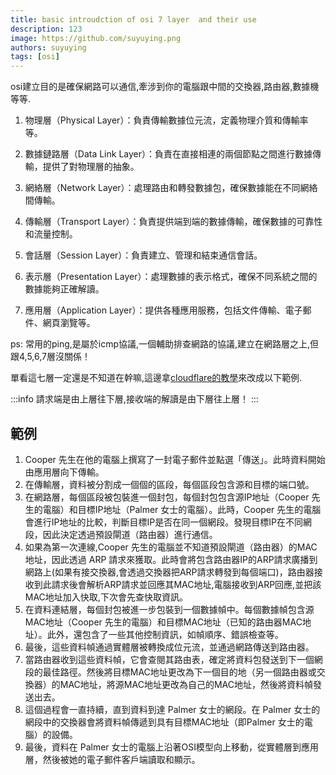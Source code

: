 ```yaml
---
title: basic introudction of osi 7 layer  and their use
description: 123
image: https://github.com/suyuying.png
authors: suyuying
tags: [osi]
---
```


osi建立目的是確保網路可以通信,牽涉到你的電腦跟中間的交換器,路由器,數據機等等.

1. 物理層（Physical Layer）：負責傳輸數據位元流，定義物理介質和傳輸率等。

2. 數據鏈路層（Data Link Layer）：負責在直接相連的兩個節點之間進行數據傳輸，提供了對物理層的抽象。

3. 網絡層（Network Layer）：處理路由和轉發數據包，確保數據能在不同網絡間傳輸。

4. 傳輸層（Transport Layer）：負責提供端到端的數據傳輸，確保數據的可靠性和流量控制。

5. 會話層（Session Layer）：負責建立、管理和結束通信會話。

6. 表示層（Presentation Layer）：處理數據的表示格式，確保不同系統之間的數據能夠正確解讀。

7. 應用層（Application Layer）：提供各種應用服務，包括文件傳輸、電子郵件、網頁瀏覽等。

ps: 常用的ping,是屬於icmp協議,一個輔助排查網路的協議,建立在網路層之上,但跟4,5,6,7層沒關係！

單看這七層一定還是不知道在幹嘛,這邊拿[cloudflare的教學](https://www.cloudflare.com/zh-tw/learning/ddos/glossary/open-systems-interconnection-model-osi/)來改成以下範例.

:::info
請求端是由上層往下層,接收端的解讀是由下層往上層！
:::

## 範例

1. Cooper 先生在他的電腦上撰寫了一封電子郵件並點選「傳送」。此時資料開始由應用層向下傳輸。
2. 在傳輸層，資料被分割成一個個的區段，每個區段包含源和目標的端口號。
3. 在網路層，每個區段被包裝進一個封包，每個封包包含源IP地址（Cooper 先生的電腦）和目標IP地址（Palmer 女士的電腦）。此時，Cooper 先生的電腦會進行IP地址的比較，判斷目標IP是否在同一個網段。發現目標IP在不同網段，因此決定透過預設閘道（路由器）進行通信。
4. 如果為第一次連線,Cooper 先生的電腦並不知道預設閘道（路由器）的MAC地址，因此透過 ARP 請求來獲取。此時會將包含路由器IP的ARP請求廣播到網路上(如果有接交換器,會透過交換器把ARP請求轉發到每個端口)，路由器接收到此請求後會解析ARP請求並回應其MAC地址,電腦接收到ARP回應,並把該MAC地址加入快取,下次會先查快取資訊。
5. 在資料連結層，每個封包被進一步包裝到一個數據幀中。每個數據幀包含源MAC地址（Cooper 先生的電腦）和目標MAC地址（已知的路由器MAC地址）。此外，還包含了一些其他控制資訊，如幀順序、錯誤檢查等。
6. 最後，這些資料幀通過實體層被轉換成位元流，並通過網路傳送到路由器。
7. 當路由器收到這些資料幀，它會查閱其路由表，確定將資料包發送到下一個網段的最佳路徑。然後將目標MAC地址更改為下一個目的地（另一個路由器或交換器）的MAC地址，將源MAC地址更改為自己的MAC地址，然後將資料幀發送出去。
8. 這個過程會一直持續，直到資料到達 Palmer 女士的網段。在 Palmer 女士的網段中的交換器會將資料幀傳遞到具有目標MAC地址（即Palmer 女士的電腦）的設備。
9. 最後，資料在 Palmer 女士的電腦上沿著OSI模型向上移動，從實體層到應用層，然後被她的電子郵件客戶端讀取和顯示。
